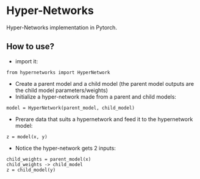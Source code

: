 # Hyper-Networks
Hyper-Networks implementation in Pytorch.

## How to use?
- import it:
```
from hypernetworks import HyperNetwork
```
- Create a parent model and a child model (the parent model outputs are the child model parameters/weights)
- Initialize a hyper-network made from a parent and child models:
```
model = HyperNetwork(parent_model, child_model)
```
- Prerare data that suits a hypernetwork and feed it to the hypernetwork model:
```
z = model(x, y)
```
- Notice the hyper-network gets 2 inputs:
```
child_weights = parent_model(x)
child_weights -> child_model
z = child_model(y)
```
